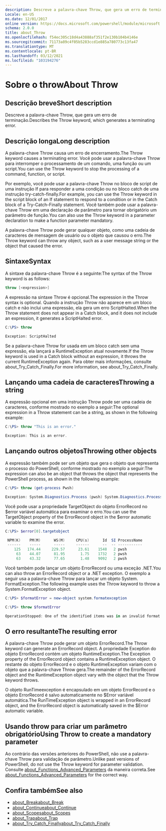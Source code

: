 ```yaml
---
description: Descreve a palavra-chave Throw, que gera um erro de terminação.
Locale: en-US
ms.date: 12/01/2017
online version: https://docs.microsoft.com/powershell/module/microsoft.powershell.core/about/about_throw?view=powershell-7.1&WT.mc_id=ps-gethelp
schema: 2.0.0
title: about_Throw
ms.openlocfilehash: f54ec305c18d4a43888af351f2e130b104b4146e
ms.sourcegitcommit: 71173a89c4f05b5283ccd1e885a780773c13fa47
ms.translationtype: MT
ms.contentlocale: pt-BR
ms.lasthandoff: 03/12/2021
ms.locfileid: "103194276"
---
```

# <a name="about-throw"></a><span data-ttu-id="ea5f7-103">Sobre o throw</span><span class="sxs-lookup"><span data-stu-id="ea5f7-103">About Throw</span></span>

## <a name="short-description"></a><span data-ttu-id="ea5f7-104">Descrição breve</span><span class="sxs-lookup"><span data-stu-id="ea5f7-104">Short description</span></span>
<span data-ttu-id="ea5f7-105">Descreve a palavra-chave Throw, que gera um erro de terminação.</span><span class="sxs-lookup"><span data-stu-id="ea5f7-105">Describes the Throw keyword, which generates a terminating error.</span></span>

## <a name="long-description"></a><span data-ttu-id="ea5f7-106">Descrição longa</span><span class="sxs-lookup"><span data-stu-id="ea5f7-106">Long description</span></span>

<span data-ttu-id="ea5f7-107">A palavra-chave Throw causa um erro de encerramento.</span><span class="sxs-lookup"><span data-stu-id="ea5f7-107">The Throw keyword causes a terminating error.</span></span> <span data-ttu-id="ea5f7-108">Você pode usar a palavra-chave Throw para interromper o processamento de um comando, uma função ou um script.</span><span class="sxs-lookup"><span data-stu-id="ea5f7-108">You can use the Throw keyword to stop the processing of a command, function, or script.</span></span>

<span data-ttu-id="ea5f7-109">Por exemplo, você pode usar a palavra-chave Throw no bloco de script de uma instrução If para responder a uma condição ou no bloco catch de uma instrução try-catch-finally.</span><span class="sxs-lookup"><span data-stu-id="ea5f7-109">For example, you can use the Throw keyword in the script block of an If statement to respond to a condition or in the Catch block of a Try-Catch-Finally statement.</span></span> <span data-ttu-id="ea5f7-110">Você também pode usar a palavra-chave Throw em uma declaração de parâmetro para tornar obrigatório um parâmetro de função.</span><span class="sxs-lookup"><span data-stu-id="ea5f7-110">You can also use the Throw keyword in a parameter declaration to make a function parameter mandatory.</span></span>

<span data-ttu-id="ea5f7-111">A palavra-chave Throw pode gerar qualquer objeto, como uma cadeia de caracteres de mensagem de usuário ou o objeto que causou o erro.</span><span class="sxs-lookup"><span data-stu-id="ea5f7-111">The Throw keyword can throw any object, such as a user message string or the object that caused the error.</span></span>

## <a name="syntax"></a><span data-ttu-id="ea5f7-112">Sintaxe</span><span class="sxs-lookup"><span data-stu-id="ea5f7-112">Syntax</span></span>

<span data-ttu-id="ea5f7-113">A sintaxe da palavra-chave Throw é a seguinte:</span><span class="sxs-lookup"><span data-stu-id="ea5f7-113">The syntax of the Throw keyword is as follows:</span></span>

```powershell
throw [<expression>]
```

<span data-ttu-id="ea5f7-114">A expressão na sintaxe Throw é opcional.</span><span class="sxs-lookup"><span data-stu-id="ea5f7-114">The expression in the Throw syntax is optional.</span></span> <span data-ttu-id="ea5f7-115">Quando a instrução Throw não aparece em um bloco catch e não inclui uma expressão, ela gera um erro ScriptHalted.</span><span class="sxs-lookup"><span data-stu-id="ea5f7-115">When the Throw statement does not appear in a Catch block, and it does not include an expression, it generates a ScriptHalted error.</span></span>

```powershell
C:\PS> throw

Exception: ScriptHalted
```

<span data-ttu-id="ea5f7-116">Se a palavra-chave Throw for usada em um bloco catch sem uma expressão, ela lançará a RuntimeException atual novamente.</span><span class="sxs-lookup"><span data-stu-id="ea5f7-116">If the Throw keyword is used in a Catch block without an expression, it throws the current RuntimeException again.</span></span> <span data-ttu-id="ea5f7-117">Para obter mais informações, consulte about_Try_Catch_Finally.</span><span class="sxs-lookup"><span data-stu-id="ea5f7-117">For more information, see about_Try_Catch_Finally.</span></span>

## <a name="throwing-a-string"></a><span data-ttu-id="ea5f7-118">Lançando uma cadeia de caracteres</span><span class="sxs-lookup"><span data-stu-id="ea5f7-118">Throwing a string</span></span>

<span data-ttu-id="ea5f7-119">A expressão opcional em uma instrução Throw pode ser uma cadeia de caracteres, conforme mostrado no exemplo a seguir:</span><span class="sxs-lookup"><span data-stu-id="ea5f7-119">The optional expression in a Throw statement can be a string, as shown in the following example:</span></span>

```powershell
C:\PS> throw "This is an error."

Exception: This is an error.
```

## <a name="throwing-other-objects"></a><span data-ttu-id="ea5f7-120">Lançando outros objetos</span><span class="sxs-lookup"><span data-stu-id="ea5f7-120">Throwing other objects</span></span>

<span data-ttu-id="ea5f7-121">A expressão também pode ser um objeto que gera o objeto que representa o processo do PowerShell, conforme mostrado no exemplo a seguir:</span><span class="sxs-lookup"><span data-stu-id="ea5f7-121">The expression can also be an object that throws the object that represents the PowerShell process, as shown in the following example:</span></span>

```powershell
C:\PS> throw (get-process Pwsh)

Exception: System.Diagnostics.Process (pwsh) System.Diagnostics.Process (pwsh) System.Diagnostics.Process (pwsh)
```

<span data-ttu-id="ea5f7-122">Você pode usar a propriedade TargetObject do objeto ErrorRecord no $error variável automática para examinar o erro.</span><span class="sxs-lookup"><span data-stu-id="ea5f7-122">You can use the TargetObject property of the ErrorRecord object in the $error automatic variable to examine the error.</span></span>

```powershell
C:\PS> $error[0].targetobject

 NPM(K)    PM(M)      WS(M)     CPU(s)      Id  SI ProcessName
 ------    -----      -----     ------      --  -- -----------
    125   174.44     229.57      23.61    1548   2 pwsh
     63    44.07      81.95       1.75    1732   2 pwsh
     63    43.32      77.65       1.48    9092   2 pwsh
```

<span data-ttu-id="ea5f7-123">Você também pode lançar um objeto ErrorRecord ou uma exceção .NET.</span><span class="sxs-lookup"><span data-stu-id="ea5f7-123">You can also throw an ErrorRecord object or a .NET exception.</span></span> <span data-ttu-id="ea5f7-124">O exemplo a seguir usa a palavra-chave Throw para lançar um objeto System. FormatException.</span><span class="sxs-lookup"><span data-stu-id="ea5f7-124">The following example uses the Throw keyword to throw a System.FormatException object.</span></span>

```powershell
C:\PS> $formatError = new-object system.formatexception

C:\PS> throw $formatError

OperationStopped: One of the identified items was in an invalid format.
```

## <a name="the-resulting-error"></a><span data-ttu-id="ea5f7-125">O erro resultante</span><span class="sxs-lookup"><span data-stu-id="ea5f7-125">The resulting error</span></span>

<span data-ttu-id="ea5f7-126">A palavra-chave Throw pode gerar um objeto ErrorRecord.</span><span class="sxs-lookup"><span data-stu-id="ea5f7-126">The Throw keyword can generate an ErrorRecord object.</span></span> <span data-ttu-id="ea5f7-127">A propriedade Exception do objeto ErrorRecord contém um objeto RuntimeException.</span><span class="sxs-lookup"><span data-stu-id="ea5f7-127">The Exception property of the ErrorRecord object contains a RuntimeException object.</span></span> <span data-ttu-id="ea5f7-128">O restante do objeto ErrorRecord e o objeto RuntimeException variam com o objeto que a palavra-chave Throw gera.</span><span class="sxs-lookup"><span data-stu-id="ea5f7-128">The remainder of the ErrorRecord object and the RuntimeException object vary with the object that the Throw keyword throws.</span></span>

<span data-ttu-id="ea5f7-129">O objeto RunTimeexception é encapsulado em um objeto ErrorRecord e o objeto ErrorRecord é salvo automaticamente no $Error variável automática.</span><span class="sxs-lookup"><span data-stu-id="ea5f7-129">The RunTimeException object is wrapped in an ErrorRecord object, and the ErrorRecord object is automatically saved in the $Error automatic variable.</span></span>

## <a name="using-throw-to-create-a-mandatory-parameter"></a><span data-ttu-id="ea5f7-130">Usando throw para criar um parâmetro obrigatório</span><span class="sxs-lookup"><span data-stu-id="ea5f7-130">Using Throw to create a mandatory parameter</span></span>

<span data-ttu-id="ea5f7-131">Ao contrário das versões anteriores do PowerShell, não use a palavra-chave Throw para validação de parâmetro.</span><span class="sxs-lookup"><span data-stu-id="ea5f7-131">Unlike past versions of PowerShell, do not use the Throw keyword for parameter validation.</span></span> <span data-ttu-id="ea5f7-132">Consulte [about_Functions_Advanced_Parameters](about_Functions_Advanced_Parameters.md) da maneira correta.</span><span class="sxs-lookup"><span data-stu-id="ea5f7-132">See [about_Functions_Advanced_Parameters](about_Functions_Advanced_Parameters.md) for the correct way.</span></span>

## <a name="see-also"></a><span data-ttu-id="ea5f7-133">Confira também</span><span class="sxs-lookup"><span data-stu-id="ea5f7-133">See also</span></span>

- [<span data-ttu-id="ea5f7-134">about_Break</span><span class="sxs-lookup"><span data-stu-id="ea5f7-134">about_Break</span></span>](about_Break.md)
- [<span data-ttu-id="ea5f7-135">about_Continue</span><span class="sxs-lookup"><span data-stu-id="ea5f7-135">about_Continue</span></span>](about_Continue.md)
- [<span data-ttu-id="ea5f7-136">about_Scopes</span><span class="sxs-lookup"><span data-stu-id="ea5f7-136">about_Scopes</span></span>](about_Scopes.md)
- [<span data-ttu-id="ea5f7-137">about_Trap</span><span class="sxs-lookup"><span data-stu-id="ea5f7-137">about_Trap</span></span>](about_Trap.md)
- [<span data-ttu-id="ea5f7-138">about_Try_Catch_Finally</span><span class="sxs-lookup"><span data-stu-id="ea5f7-138">about_Try_Catch_Finally</span></span>](about_Try_Catch_Finally.md)
